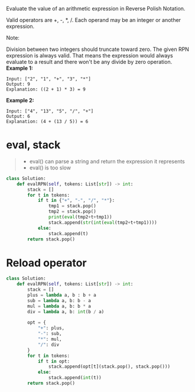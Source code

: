 
Evaluate the value of an arithmetic expression in Reverse Polish Notation.

Valid operators are +, -, *, /. Each operand may be an integer or another expression.

Note:

Division between two integers should truncate toward zero.
The given RPN expression is always valid. That means the expression would always evaluate to a result and there won't be any divide by zero operation.
**Example 1:**
```
Input: ["2", "1", "+", "3", "*"]
Output: 9
Explanation: ((2 + 1) * 3) = 9
```
**Example 2:**
```
Input: ["4", "13", "5", "/", "+"]
Output: 6
Explanation: (4 + (13 / 5)) = 6
```
# eval, stack
>* eval() can parse a string and return the expression it represents
>* eval() is too slow
```python
class Solution:
    def evalRPN(self, tokens: List[str]) -> int:
        stack = []
        for t in tokens:
            if t in {"+", "-", "/", "*"}:
                tmp1 = stack.pop()
                tmp2 = stack.pop()
                print(eval(tmp2+t+tmp1))
                stack.append(str(int(eval(tmp2+t+tmp1))))
            else:
                stack.append(t)
        return stack.pop()     
```
# Reload operator
```python
class Solution:
    def evalRPN(self, tokens: List[str]) -> int:
        stack = []
        plus = lambda a, b : b + a
        sub = lambda a, b: b - a
        mul = lambda a, b: b * a
        div = lambda a, b: int(b / a)
        
        opt = {
            "+": plus,
            "-": sub,
            "*": mul,
            "/": div
        }
        for t in tokens:
            if t in opt:
                stack.append(opt[t](stack.pop(), stack.pop()))
            else:
                stack.append(int(t))
        return stack.pop()
```